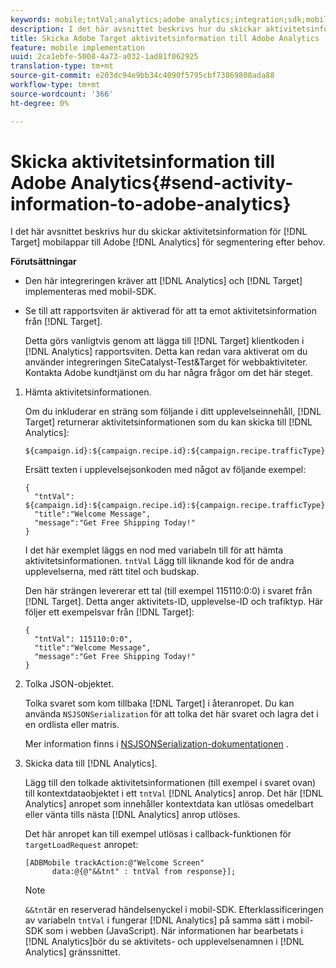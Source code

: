 ```yaml
---
keywords: mobile;tntVal;analytics;adobe analytics;integration;sdk;mobile sdk;
description: I det här avsnittet beskrivs hur du skickar aktivitetsinformation för Adobe Target-mobilappar till Adobe Analytics för postAhoc-segmentering.
title: Skicka Adobe Target aktivitetsinformation till Adobe Analytics
feature: mobile implementation
uuid: 2ca1ebfe-5008-4a73-a032-1ad81f062925
translation-type: tm+mt
source-git-commit: e203dc94e9bb34c4090f5795cbf73869808ada88
workflow-type: tm+mt
source-wordcount: '366'
ht-degree: 0%

---
```



# Skicka aktivitetsinformation till Adobe Analytics{#send-activity-information-to-adobe-analytics}

I det här avsnittet beskrivs hur du skickar aktivitetsinformation för [!DNL Target] mobilappar till Adobe [!DNL Analytics] för segmentering efter behov.

**Förutsättningar**

* Den här integreringen kräver att [!DNL Analytics] och [!DNL Target] implementeras med mobil-SDK.
* Se till att rapportsviten är aktiverad för att ta emot aktivitetsinformation från [!DNL Target].

   Detta görs vanligtvis genom att lägga till [!DNL Target] klientkoden i [!DNL Analytics] rapportsviten. Detta kan redan vara aktiverat om du använder integreringen SiteCatalyst-Test&amp;Target för webbaktiviteter. Kontakta Adobe kundtjänst om du har några frågor om det här steget.

1. Hämta aktivitetsinformationen.

   Om du inkluderar en sträng som följande i ditt upplevelseinnehåll, [!DNL Target] returnerar aktivitetsinformationen som du kan skicka till [!DNL Analytics]:

   ```
   ${campaign.id}:${campaign.recipe.id}:${campaign.recipe.trafficType}
   ```

   Ersätt texten i upplevelsejsonkoden med något av följande exempel:

   ```
   { 
     "tntVal": ${campaign.id}:${campaign.recipe.id}:${campaign.recipe.trafficType}", 
     "title":"Welcome Message", 
     "message":"Get Free Shipping Today!" 
   }
   ```

   I det här exemplet läggs en nod med variabeln till för att hämta aktivitetsinformationen. `tntVal` Lägg till liknande kod för de andra upplevelserna, med rätt titel och budskap.

   Den här strängen levererar ett tal (till exempel 115110:0:0) i svaret från [!DNL Target]. Detta anger aktivitets-ID, upplevelse-ID och trafiktyp. Här följer ett exempelsvar från [!DNL Target]:

   ```
   { 
     "tntVal": 115110:0:0", 
     "title":"Welcome Message", 
     "message":"Get Free Shipping Today!" 
   }
   ```

1. Tolka JSON-objektet.

   Tolka svaret som kom tillbaka [!DNL Target] i återanropet. Du kan använda `NSJSONSerialization` för att tolka det här svaret och lagra det i en ordlista eller matris.

   Mer information finns i [NSJSONSerialization-dokumentationen](https://developer.apple.com/library/ios/documentation/Foundation/Reference/NSJSONSerialization_Class/#//apple_ref/occ/clm/NSJSONSerialization/JSONObjectWithData:options:error) .

1. Skicka data till [!DNL Analytics].

   Lägg till den tolkade aktivitetsinformationen (till exempel i svaret ovan) till kontextdataobjektet i ett `tntVal` [!DNL Analytics] anrop. Det här [!DNL Analytics] anropet som innehåller kontextdata kan utlösas omedelbart eller vänta tills nästa [!DNL Analytics] anrop utlöses.

   Det här anropet kan till exempel utlösas i callback-funktionen för `targetLoadRequest` anropet:

   ```
   [ADBMobile trackAction:@"Welcome Screen"  
         data:@{@"&&tnt" : tntVal from response}];
   ```

   >[!NOTE]
   >
   >`&&tnt`är en reserverad händelsenyckel i mobil-SDK. Efterklassificeringen av variabeln `tntVal` i fungerar [!DNL Analytics] på samma sätt i mobil-SDK som i webben (JavaScript). När informationen har bearbetats i [!DNL Analytics]bör du se aktivitets- och upplevelsenamnen i [!DNL Analytics] gränssnittet.

